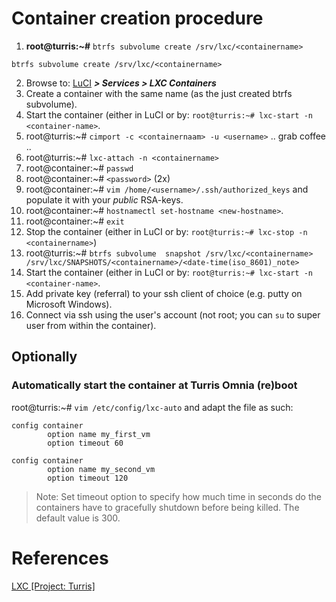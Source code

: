# Container creation procedure

1. **root@turris:~#** `btrfs subvolume create /srv/lxc/<containername>`
```shell
btrfs subvolume create /srv/lxc/<containername>
```
2. Browse to: [LuCI](192.168.1.1/cgi-bin/luci/) ***> Services > LXC Containers***
5. Create a container with the same name (as the just created btrfs subvolume).
6. Start the container (either in LuCI or by: `root@turris:~# lxc-start -n <container-name>`.
7. root@turris:~# `cimport -c <containernaam> -u <username>` .. grab coffee ..
8. root@turris:~# `lxc-attach -n <containername>`
9. root@container:~# `passwd`
10. root@container:~# `<password>` (2x)
11. root@container:~# `vim /home/<username>/.ssh/authorized_keys` and populate it with your *public* RSA-keys.
12. root@container:~# `hostnamectl set-hostname <new-hostname>`.
12. root@container:~# `exit`
13. Stop the container (either in LuCI or by: `root@turris:~# lxc-stop -n <containername>`)
15. root@turris:~# `btrfs subvolume  snapshot /srv/lxc/<containername> /srv/lxc/SNAPSHOTS/<containername>/<date-time(iso_8601)_note>`
17. Start the container (either in LuCI or by: `root@turris:~# lxc-start -n <container-name>`.
16. Add private key (referral) to your ssh client of choice (e.g. putty on Microsoft Windows).
18. Connect via ssh using the user's account (not root; you can `su` to super user from within the container).


## Optionally

### Automatically start the container at Turris Omnia (re)boot

root@turris:~# `vim /etc/config/lxc-auto` and adapt the file as such:

```
config container
        option name my_first_vm
        option timeout 60
        
config container
        option name my_second_vm
        option timeout 120
```
> Note: Set timeout option to specify how much time in seconds do the containers have to gracefully shutdown before being killed. The default value is 300. 


# References

[LXC [Project: Turris]][1]

<!-- REFERENCES -->
[1]:https://www.turris.cz/doc/en/howto/lxc

